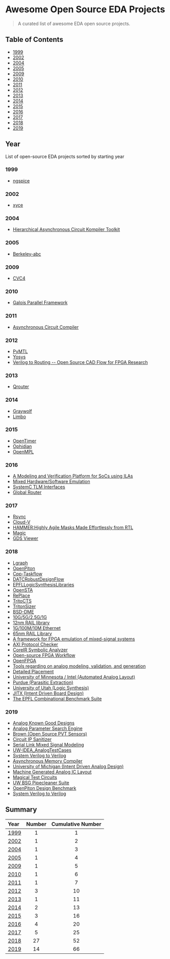 # Awesome Open Source EDA Projects
> A curated list of awesome EDA open source projects.

## Table of Contents
* [1999](#1999) 
* [2002](#2002) 
* [2004](#2004) 
* [2005](#2005) 
* [2009](#2009) 
* [2010](#2010) 
* [2011](#2011) 
* [2012](#2012) 
* [2013](#2013) 
* [2014](#2014) 
* [2015](#2015) 
* [2016](#2016) 
* [2017](#2017) 
* [2018](#2018) 
* [2019](#2019) 



## Year
List of open-source EDA projects sorted by starting year

### 1999
* [ngspice](https://github.com/imr/ngspice)

### 2002
* [xyce](https://xyce.sandia.gov/)

### 2004
* [Hierarchical Asynchronous Circuit Kompiler Toolkit](https://github.com/fangism/hackt)

### 2005
* [Berkeley-abc](https://github.com/berkeley-abc/abc)

### 2009
* [CVC4](https://github.com/CVC4/CVC4)

### 2010
* [Galois Parallel Framework](https://github.com/IntelligentSoftwareSystems/Galois)

### 2011
* [Asynchronous Circuit Compiler](https://github.com/asyncvlsi/act)

### 2012
* [PyMTL](https://github.com/cornell-brg/pymtl)
* [Yosys](https://github.com/YosysHQ/yosys2012)
* [Verilog to Routing -- Open Source CAD Flow for FPGA Research](https://github.com/verilog-to-routing/vtr-verilog-to-routing)

### 2013
* [Qrouter](http://opencircuitdesign.com/qrouter/2013)

### 2014
* [Graywolf](https://github.com/rubund/graywolf2014)
* [Limbo](https://github.com/limbo018/Limbo)

### 2015
* [OpenTimer](https://github.com/OpenTimer/OpenTimer)
* [Ophidian](https://gitlab.com/eclufsc/ophidian)
* [OpenMPL](https://github.com/limbo018/OpenMPL)
 

### 2016
* [A Modeling and Verification Platform for SoCs using ILAs](https://github.com/Bo-Yuan-Huang/ILAng)
* [Mixed Hardware/Software Emulation](https://github.com/Xilinx/systemctlm-cosim-demo)
* [SystemC TLM Interfaces](https://github.com/Xilinx/libsystemctlm-soc)
* [Global Router](https://github.com/krzhu/BoxRouter)

### 2017
* [Rsync](https://github.com/RsynTeam/rsyn-x)
* [Cloud-V](https://github.com/Cloud-V)
* [HAMMER:Highly Agile Masks Made Effortlessly from RTL](https://github.com/ucb-bar/hammer)
* [Magic](https://github.com/libresilicon/magic-8.22017)
* [GDS Viewer](https://github.com/KLayout/klayout)


### 2018
* [Lgraph](https://github.com/masc-ucsc/lgraph)
* [OpenPiton](https://github.com/PrincetonUniversity/openpiton)
* [Cpp-Taskflow](https://github.com/cpp-taskflow/cpp-taskflow)
* [DATCRobustDesignFlow](https://github.com/jinwookjungs/datc_robust_design_flow)
* [EPFLLogicSynthesisLibraries](https://github.com/lsils/lstools-showcase?)
* [OpenSTA](https://github.com/abk-openroad/OpenSTA)
* [RePlace](https://github.com/abk-openroad/RePlAce)
* [TritoCTS](https://github.com/abk-openroad/TritonCTS)
* [TritonSizer](https://github.com/abk-openroad/TritonSizer)
* [BSD-DME](https://github.com/abk-openroad/BST-DME	)
* [10G/5G/2.5G/1G](https://github.com/lewiz-support/LMAC_CORE2)
* [12nm RAIL library](https://github.com/rail-posh/rail12)
* [1G/100M/10M Ethernet](https://github.com/lewiz-support/LMAC_CORE1)
* [65nm RAIL Library](https://github.com/rail-posh/rail65)
* [A framework for FPGA emulation of mixed-signal systems](https://github.com/sgherbst/anasymod)
* [AXI Protocol Checker](https://github.com/upscale-project/case-studies/tree/master/axi)
* [CoreIR Symbolic Analyzer](https://github.com/cristian-mattarei/CoSA)
* [Open-source FPGA Workflow](https://github.com/PrincetonUniversity/prga)
* [OpenFPGA](https://github.com/LNIS-Projects/OpenFPGA)
* [Tools regarding on analog modeling, validation, and generation](https://github.com/StanfordVLSI/DaVE)
* [Detailed Placement](https://github.com/sanggido/OpenDP)
* [University of Minnesota / Intel (Automated Analog Layout)](https://github.com/ALIGN-analoglayout/ALIGN-public)
* [Purdue (Parasitic Extraction)](https://github.com/purdue-onchip/gds2Para)
* [University of Utah (Logic Synthesis)](https://github.com/LNIS-Projects/LSOracle)
* [JITX (Intent Driven Board Design)](https://github.com/JITx-Inc/darpa-idea)
* [The EPFL Combinational Benchmark Suite](https://github.com/lsils/benchmarks)


### 2019
* [Analog Known Good Designs](https://github.com/USCPOSH/AMS_KGD)
* [Analog Parameter Search Engine](https://github.com/USCPOSH/AMPSE)
* [Brown (Open Source PVT Sensors)](https://github.com/scale-lab/PVTsensors)
* [Circuit IP Sanitizer](https://github.com/USCPOSH/Sanitizer)
* [Serial Link Mixed Signal Modeling](https://github.com/upscale-project/hslink_phy)
* [UW-IDEA_AnalogTestCases](https://github.com/uwidea/UW-IDEA_AnalogTestCases)
* [System Verilog to Verilog](https://github.com/umich-cadre/sv2v)
* [Asynchronous Memory Compiler](https://github.com/asyncvlsi/AMC)
* [University of Michigan (Intent Driven Analog Design)](https://github.com/idea-fasoc/datasheet-scrubber)
* [Machine Generated Analog IC Layout](https://github.com/magical-eda/MAGICAL)
* [Magical Test Circuits](https://github.com/magical-eda/MAGICAL-CIRCUITS)
* [UW BSG Pipecleaner Suite](https://github.com/bespoke-silicon-group/bsg_pipeclean_suite)
* [OpenPiton Design Benchmark](https://github.com/PrincetonUniversity/OPDB)
* [System Verilog to Verilog](https://github.com/bespoke-silicon-group/bsg_sv2v)




## Summary

| Year | Number | Cumulative Number |
| :--- |  :---:  | :---: |
| [1999](#1999) | 1  | 1 |    
| [2002](#2002) | 1  | 2 | 
| [2004](#2004) | 1  | 3 | 
| [2005](#2005) | 1  | 4 | 
| [2009](#2009) | 1  | 5 | 
| [2010](#2010) | 1  | 6 | 
| [2011](#2011) | 1  | 7 | 
| [2012](#2012) | 3  | 10 | 
| [2013](#2013) | 1  | 11 | 
| [2014](#2014) | 2  | 13 | 
| [2015](#2015) | 3  | 16 | 
| [2016](#2016) | 4  | 20 | 
| [2017](#2017) | 5  | 25 | 
| [2018](#2018) | 27  | 52 | 
| [2019](#2019) | 14  | 66 | 



